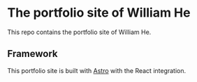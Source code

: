# The portfolio site of William He

This repo contains the portfolio site of William He.

## Framework

This portfolio site is built with [Astro](https://astro.build) with the React integration.
